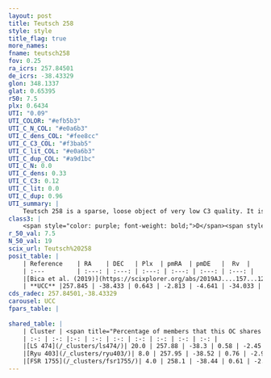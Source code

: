 ```yaml
---
layout: post
title: Teutsch 258
style: style
title_flag: true
more_names: 
fname: teutsch258
fov: 0.25
ra_icrs: 257.84501
de_icrs: -38.43329
glon: 348.1337
glat: 0.65395
r50: 7.5
plx: 0.6434
UTI: "0.09"
UTI_COLOR: "#efb5b3"
UTI_C_N_COL: "#e0a6b3"
UTI_C_dens_COL: "#fee8cc"
UTI_C_C3_COL: "#f3bab5"
UTI_C_lit_COL: "#e0a6b3"
UTI_C_dup_COL: "#a9d1bc"
UTI_C_N: 0.0
UTI_C_dens: 0.33
UTI_C_C3: 0.12
UTI_C_lit: 0.0
UTI_C_dup: 0.96
UTI_summary: |
    Teutsch 258 is a sparse, loose object of very low C3 quality. It is rarely studied in the literature, with no articles listed in the last 6 years.This is a unique object, which shares a very small percentage of members with at least one previously reported entry, and a small percentage with at least one entry reported in the same catalogue.<br><br><span style="color: #99180f; font-weight: bold;">Warning: </span>contains less than 25 stars with <i>P>0.5</i> estimated.
class3: |
    <span style="color: purple; font-weight: bold;">D</span><span style="color: red; font-weight: bold;">C</span>
r_50_val: 7.5
N_50_val: 19
scix_url: Teutsch%20258
posit_table: |
    | Reference    | RA    | DEC   | Plx  | pmRA  | pmDE   |  Rv  |
    | :---         | :---: | :---: | :---: | :---: | :---: | :---: |
    |[Bica et al. (2019)](https://scixplorer.org/abs/2019AJ....157...12B) | 257.826 | -38.421 | -- | -- | -- | -- |
    | **UCC** |257.845 | -38.433 | 0.643 | -2.813 | -4.641 | -34.033 | 
cds_radec: 257.84501,-38.43329
carousel: UCC
fpars_table: |
    
shared_table: |
    | Cluster | <span title="Percentage of members that this OC shares with the ones listed">%</span>   | RA   | DEC   | Plx   | pmRA  | pmDE  | Rv | UTI |
    | :-: | :-: |:-: | :-: | :-: | :-: | :-: | :-: | :-: |
    |[LS 474](/_clusters/ls474/)| 20.0 | 257.88 | -38.3 | 0.58 | -2.45 | -3.32 | -27.48 |0.32 |
    |[Ryu 403](/_clusters/ryu403/)| 8.0 | 257.95 | -38.52 | 0.76 | -2.93 | -7.2 | 12.27 |0.2 |
    |[FSR 1755](/_clusters/fsr1755/)| 4.0 | 258.1 | -38.44 | 0.61 | -2.63 | -3.64 | -36.13 |0.18 |
---
```

